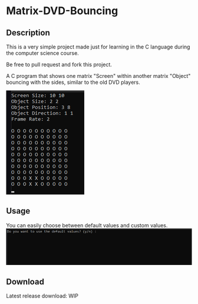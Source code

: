 # Matrix-DVD-Bouncing

## Description
This is a very simple project made just for learning in the C language during the computer science course.

Be free to pull request and fork this project.

A C program that shows one matrix "Screen" within another matrix "Object" bouncing with the sides, similar to the old DVD players.
 
![Executing](img/working.gif) 

## Usage
You can easily choose between default values and custom values.
![Settings](img/settings.gif) 

## Download
Latest release download:
WIP
